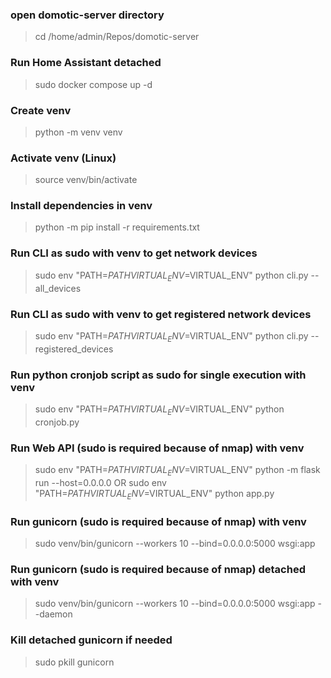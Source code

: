 ### open domotic-server directory
> cd /home/admin/Repos/domotic-server

### Run Home Assistant detached
> sudo docker compose up -d

### Create venv
> python -m venv venv

### Activate venv (Linux)
> source venv/bin/activate

### Install dependencies in venv 
> python -m pip install -r requirements.txt

### Run CLI as sudo with venv to get network devices
> sudo env "PATH=$PATH VIRTUAL_ENV=$VIRTUAL_ENV" python cli.py --all_devices

### Run CLI as sudo with venv to get registered network devices
> sudo env "PATH=$PATH VIRTUAL_ENV=$VIRTUAL_ENV" python cli.py --registered_devices

### Run python cronjob script as sudo for single execution with venv
> sudo env "PATH=$PATH VIRTUAL_ENV=$VIRTUAL_ENV" python cronjob.py

### Run Web API (sudo is required because of nmap) with venv
> sudo env "PATH=$PATH VIRTUAL_ENV=$VIRTUAL_ENV" python -m flask run --host=0.0.0.0
OR
> sudo env "PATH=$PATH VIRTUAL_ENV=$VIRTUAL_ENV" python app.py

### Run gunicorn (sudo is required because of nmap) with venv
> sudo venv/bin/gunicorn --workers 10 --bind=0.0.0.0:5000 wsgi:app

### Run gunicorn (sudo is required because of nmap) detached with venv
> sudo venv/bin/gunicorn --workers 10 --bind=0.0.0.0:5000 wsgi:app --daemon

### Kill detached gunicorn if needed
> sudo pkill gunicorn

